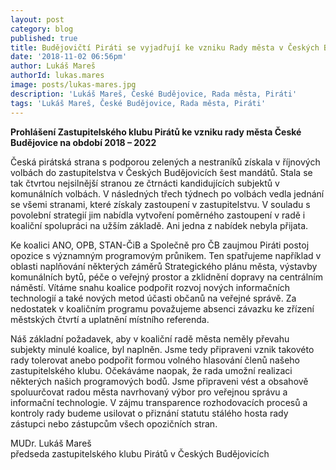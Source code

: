 ```yaml
---
layout: post
category: blog
published: true
title: Budějovičtí Piráti se vyjadřují ke vzniku Rady města v Českých Budějovicích
date: '2018-11-02 06:56pm'
author: Lukáš Mareš
authorId: lukas.mares
image: posts/lukas-mares.jpg
description: 'Lukáš Mareš, České Budějovice, Rada města, Piráti'
tags: 'Lukáš Mareš, České Budějovice, Rada města, Piráti'
---
```

**Prohlášení Zastupitelského klubu Pirátů ke vzniku rady města České 
Budějovice na období 2018 – 2022** 

Česká pirátská strana s podporou zelených a nestraníků získala v říjnových volbách do zastupitelstva v Českých Budějovicích šest mandátů. Stala se tak čtvrtou nejsilnější stranou ze čtrnácti kandidujících subjektů v komunálních volbách. V následných třech týdnech po volbách vedla jednání se všemi stranami, které získaly zastoupení v zastupitelstvu. V souladu s povolební strategií jim nabídla vytvoření poměrného zastoupení v radě i koaliční spolupráci na užším základě. Ani jedna z nabídek nebyla přijata. 

Ke koalici ANO, OPB, STAN-ČiB a Společně pro ČB zaujmou Piráti postoj opozice s významným programovým průnikem. Ten spatřujeme například v oblasti naplňování některých záměrů Strategického plánu města, výstavby komunálních bytů, péče o veřejný prostor a zklidnění dopravy na centrálním náměstí. Vítáme snahu koalice podpořit rozvoj nových informačních technologií a také nových metod účasti občanů na veřejné správě. Za nedostatek v koaličním programu považujeme absenci závazku ke zřízení městských čtvrtí a uplatnění místního referenda. 

Náš základní požadavek, aby v koaliční radě města neměly převahu subjekty minulé koalice, byl naplněn. Jsme tedy připraveni vznik takovéto rady tolerovat anebo podpořit formou volného hlasování členů našeho zastupitelského klubu. Očekáváme naopak, že rada umožní realizaci některých našich programových bodů. Jsme připraveni vést a obsahově spoluurčovat radou města navrhovaný výbor pro veřejnou správu a informační technologie. V zájmu transparence rozhodovacích procesů a kontroly rady budeme usilovat o přiznání statutu stálého hosta rady zástupci nebo zástupcům všech opozičních stran. 



MUDr. Lukáš Mareš \
předseda zastupitelského klubu Pirátů v Českých Budějovicích
